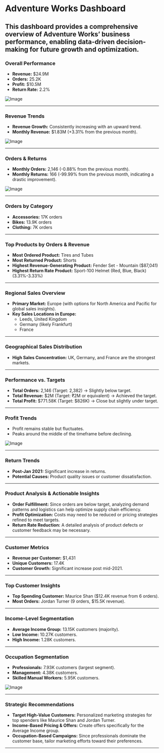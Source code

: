 # Adventure Works Dashboard

This dashboard provides a comprehensive overview of Adventure Works’ business performance, enabling data-driven decision-making for future growth and optimization.
---

### **Overall Performance**
- **Revenue:** $24.9M
- **Orders:** 25.2K
- **Profit:** $10.5M
- **Return Rate:** 2.2%

![Image](https://github.com/user-attachments/assets/54fff3e0-72f1-4be3-9e5f-409279dce3da)

---

### **Revenue Trends**
- **Revenue Growth:** Consistently increasing with an upward trend.
- **Monthly Revenue:** $1.83M (+3.31% from the previous month).

![Image](https://github.com/user-attachments/assets/8de56f5e-7f9f-4b3a-9be1-ad5e317f6b9c)

---

### **Orders & Returns**
- **Monthly Orders:** 2,146 (-0.88% from the previous month).
- **Monthly Returns:** 166 (-99.99% from the previous month, indicating a drastic improvement).

![Image](https://github.com/user-attachments/assets/eb2a47b1-3e88-4642-be73-b616a4213c41)

---

### **Orders by Category**
- **Accessories:** 17K orders
- **Bikes:** 13.9K orders
- **Clothing:** 7K orders

---

### **Top Products by Orders & Revenue**
- **Most Ordered Product:** Tires and Tubes
- **Most Returned Product:** Shorts
- **Highest Revenue-Generating Product:** Fender Set - Mountain ($87,041)
- **Highest Return Rate Product:** Sport-100 Helmet (Red, Blue, Black) (3.31%-3.33%)

---

### **Regional Sales Overview**
- **Primary Market:** Europe (with options for North America and Pacific for global sales insights).
- **Key Sales Locations in Europe:**
  - Leeds, United Kingdom
  - Germany (likely Frankfurt)
  - France

---

### **Geographical Sales Distribution**
- **High Sales Concentration:** UK, Germany, and France are the strongest markets.

---

### **Performance vs. Targets**
- **Total Orders:** 2,146 (Target: 2,382) → Slightly below target.
- **Total Revenue:** $2M (Target: ₹2M or equivalent) → Achieved the target.
- **Total Profit:** $771.58K (Target: $826K) → Close but slightly under target.

---

### **Profit Trends**
- Profit remains stable but fluctuates.
- Peaks around the middle of the timeframe before declining.

![Image](https://github.com/user-attachments/assets/d3b076fb-2638-4736-938d-79a0b7876be3)

---

### **Return Trends**
- **Post-Jan 2021:** Significant increase in returns.
- **Potential Causes:** Product quality issues or customer dissatisfaction.

---

### **Product Analysis & Actionable Insights**
- **Order Fulfillment:** Since orders are below target, analyzing demand patterns and logistics can help optimize supply chain efficiency.
- **Profit Optimization:** Costs may need to be reduced or pricing strategies refined to meet targets.
- **Return Rate Reduction:** A detailed analysis of product defects or customer feedback may be necessary.

---

### **Customer Metrics**
- **Revenue per Customer:** $1,431
- **Unique Customers:** 17.4K
- **Customer Growth:** Significant increase post mid-2021.

---

### **Top Customer Insights**
- **Top Spending Customer:** Maurice Shan ($12.4K revenue from 6 orders).
- **Most Orders:** Jordan Turner (9 orders, $15.5K revenue).

---

### **Income-Level Segmentation**
- **Average Income Group:** 13.15K customers (majority).
- **Low Income:** 10.27K customers.
- **High Income:** 1.28K customers.

---

### **Occupation Segmentation**
- **Professionals:** 7.93K customers (largest segment).
- **Management:** 4.38K customers.
- **Skilled Manual Workers:** 5.95K customers.

![Image](https://github.com/user-attachments/assets/879c8f2f-7260-4e17-b0cb-d3f967572e1b)

---

### **Strategic Recommendations**
- **Target High-Value Customers:** Personalized marketing strategies for top spenders like Maurice Shan and Jordan Turner.
- **Income-Based Pricing & Offers:** Create offers specifically for the Average Income group.
- **Occupation-Based Campaigns:** Since professionals dominate the customer base, tailor marketing efforts toward their preferences.

---


